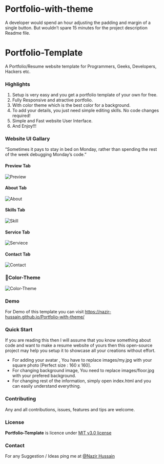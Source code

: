 # Portfolio-with-theme
A developer would spend an hour adjusting the padding and margin of a single button. But wouldn’t spare 15 minutes for the project description Readme file.


# Portfolio-Template
A Portfolio/Resume website template for Programmers, Geeks, Developers, Hackers etc.

### Highlights
1. Setup is very easy and you get a portfolio template of your own for free.
2. Fully Responsive and atractive portfolio.
3. With color theme which is the best color for a background.
4. To add your details, you just need simple editing skills. No code changes required!
5. Simple and Fast website User Interface.
6. And Enjoy!!!

### Website UI Gallary
“Sometimes it pays to stay in bed on Monday, rather than spending the rest of the week debugging Monday’s code.”

#### Preview Tab
![Preview](https://user-images.githubusercontent.com/56648155/147666222-92cb042c-cce3-4e99-a21f-e4206ba0f0d6.png)

#### About Tab
![About](https://user-images.githubusercontent.com/56648155/147665966-ad29a768-f715-4ba2-9a89-4ed7edd08d34.png)

#### Skills Tab
![Skill](https://user-images.githubusercontent.com/56648155/147666192-564d92f1-03c5-48c8-a6bb-0fec1b18f4bb.png)

#### Service Tab
![Serviece](https://user-images.githubusercontent.com/56648155/147666168-460b7b04-edaa-4adc-b73b-1f222ee4651e.png)


#### Contact Tab
![Contact](https://user-images.githubusercontent.com/56648155/147666066-0dd833e3-2414-453f-a485-017c47671b7d.png)

### 🔘Color-Theme
![Color-Theme](https://user-images.githubusercontent.com/56648155/147666020-d4e6d125-4183-4d66-a4b5-2e0992e52c82.png)

### Demo
For Demo of this template you can visit https://nazir-hussain.github.io/Portfolio-with-theme/

### Quick Start
If you are reading this then I will assume that you know something about code and want to make a resume website of yours then this open-source project may help you setup it to showcase all your creations without effort.
- For adding your avatar , You have to replace images/my.jpg with your square photo [Perfect size : 160 x 160].
- For changing background image, You need to replace images/floor.jpg with your prefered background.
- For changing rest of the information, simply open index.html and you can easily understand everything.


### Contributing
Any and all contributions, issues, features and tips are welcome.

### License
**Portfolio-Template** is licence under [MIT v3.0 license](https://img.shields.io/badge/license-MIT-blue.svg)

### Contact
For any Suggestion / Ideas ping me at [@Nazir Hussain](https://www.instagram.com/nazir__hassan/)
